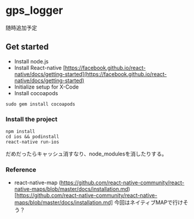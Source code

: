 # gps_logger

随時追加予定

## Get started

* Install node.js
* Install React-native
[https://facebook.github.io/react-native/docs/getting-started](https://facebook.github.io/react-native/docs/getting-started)
* Initialize setup for X-Code
* Install cocoapods
```
sudo gem install cocoapods
```

### Install the project
```
npm install
cd ios && podinstall
react-native run-ios
```
だめだったらキャッシュ消すなり、node_modulesを消したりする。

### Reference
* react-native-map
(https://github.com/react-native-community/react-native-maps/blob/master/docs/installation.md)[https://github.com/react-native-community/react-native-maps/blob/master/docs/installation.md]
今回はネイティブMAPで行けそう？
